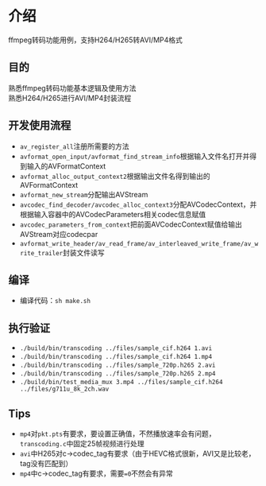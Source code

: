 
# 介绍
ffmpeg转码功能用例，支持H264/H265转AVI/MP4格式

## 目的
熟悉ffmpeg转码功能基本逻辑及使用方法  
熟悉H264/H265进行AVI/MP4封装流程

## 开发使用流程
* `av_register_all`注册所需要的方法  
* `avformat_open_input/avformat_find_stream_info`根据输入文件名打开并得到输入的AVFormatContext  
* `avformat_alloc_output_context2`根据输出文件名得到输出的AVFormatContext  
* `avformat_new_stream`分配输出AVStream  
* `avcodec_find_decoder/avcodec_alloc_context3`分配AVCodecContext，并根据输入容器中的AVCodecParameters相关codec信息赋值  
* `avcodec_parameters_from_context`把前面AVCodecContext赋值给输出AVStream对应codecpar  
* `avformat_write_header/av_read_frame/av_interleaved_write_frame/av_write_trailer`封装文件读写  

## 编译
* 编译代码：`sh make.sh`  

## 执行验证
* `./build/bin/transcoding ../files/sample_cif.h264 1.avi`  
* `./build/bin/transcoding ../files/sample_cif.h264 1.mp4`  
* `./build/bin/transcoding ../files/sample_720p.h265 2.avi`  
* `./build/bin/transcoding ../files/sample_720p.h265 2.mp4`  
* `./build/bin/test_media_mux 3.mp4 ../files/sample_cif.h264 ../files/g711u_8k_2ch.wav`

## Tips
* `mp4`对`pkt.pts`有要求，要设置正确值，不然播放速率会有问题，`transcoding.c`中固定25帧视频进行处理  
* `avi`中H265对c->codec_tag有要求（由于HEVC格式很新，AVI又是比较老，tag没有匹配到）  
* `mp4`中c->codec_tag有要求，需要`=0`不然会有异常  


